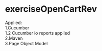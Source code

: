 # exerciseOpenCartRev

Applied:
<br>1.Cucumber
  <br>1.2 Cucumber io reports applied
<br>2.Maven
<br>3.Page Object Model
